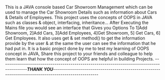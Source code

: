 This is a JAVA console based Car Showroom Management which can be used to manage the Car Showroom Details such as information about Cars & Details of Employees.
This project uses the concepts of OOPS in JAVA such as classes & object, interfacing, inheritance...
After Executing the Mains file you would see an interface that Gives you Options To 1]Add Showroom, 2]Add Cars, 3]Add Employees, 4]Get Showroom, 5] Get Cars, 6] Get Employees.
It also uses get & set method() to get the information provide by the user & at the same the user can see the information that he had put in.
It is a basic project done by me to test my learning of OOPS concept in JAVA, Share this project to your friends and colleague to help them learn that how the concept of OOPS are helpful in building Projects.
-------------------------------------------------------------------------------------------***THANK YOU***-----------------------------------------------------------------------------------------------------
